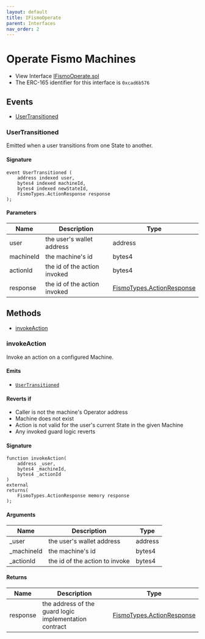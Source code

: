 ```yaml
---
layout: default
title: IFismoOperate
parent: Interfaces
nav_order: 2
---
```

# Operate Fismo Machines
* View Interface [IFismoOperate.sol](https://github.com/cliffhall/Fismo/blob/main/contracts/interfaces/IFismoOperate.sol)
* The ERC-165 identifier for this interface is `0xcad6b576`

## Events
* [UserTransitioned](#usertransitioned)

### UserTransitioned
Emitted when a user transitions from one State to another.

#### Signature
```solidity
event UserTransitioned (
    address indexed user, 
    bytes4 indexed machineId, 
    bytes4 indexed newStateId, 
    FismoTypes.ActionResponse response
);
```
#### Parameters

| Name        | Description                  | Type     |
|-------------|------------------------------|----------|
| user        | the user's wallet address    | address  | 
| machineId   | the machine's id             | bytes4  | 
| actionId | the id of the action invoked | bytes4  | 
| response | the id of the action invoked | [FismoTypes.ActionResponse](../domain/ActionResponse.md)  |

## Methods
* [invokeAction](#invokeaction)

### invokeAction
Invoke an action on a configured Machine.

#### Emits
* [`UserTransitioned`](#usertransitioned)

#### Reverts if
- Caller is not the machine's Operator address
- Machine does not exist
- Action is not valid for the user's current State in the given Machine
- Any invoked guard logic reverts

#### Signature
```solidity
function invokeAction(
    address _user, 
    bytes4 _machineId, 
    bytes4 _actionId
) 
external
returns(
    FismoTypes.ActionResponse memory response
);
```

#### Arguments

| Name      | Description                    | Type     |
| ----------- |--------------------------------|----------|
| _user | the user's wallet address      | address  | 
| _machineId | the machine's id               | bytes4  | 
| _actionId | the id of the action to invoke | bytes4  | 

#### Returns

| Name        | Description                                | Type          |
| ------------- |--------------------------------------------|-------------|
| response | the address of the guard logic implementation contract| [FismoTypes.ActionResponse](../domain/ActionResponse.md) |